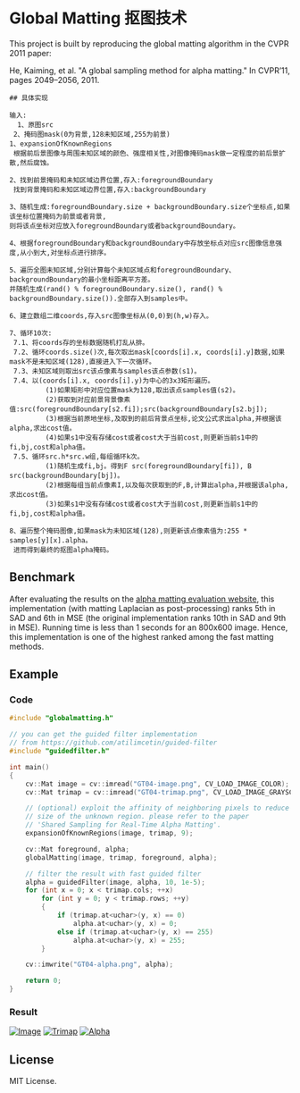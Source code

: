 # Global Matting 抠图技术

This project is built by reproducing the global matting algorithm in the CVPR 2011 paper: 

He, Kaiming, et al. "A global sampling method for alpha matting." In CVPR’11, pages 2049–2056, 2011.

    ## 具体实现

    输入:
      1、原图src
     2、掩码图mask(0为背景,128未知区域,255为前景)
    1、expansionOfKnownRegions
     根据前后景图像与周围未知区域的颜色、强度相关性,对图像掩码mask做一定程度的前后景扩散,然后腐蚀。

    2、找到前景掩码和未知区域边界位置,存入:foregroundBoundary
     找到背景掩码和未知区域边界位置,存入:backgroundBoundary

    3、随机生成:foregroundBoundary.size + backgroundBoundary.size个坐标点,如果该坐标位置掩码为前景或者背景,
    则将该点坐标对应放入foregroundBoundary或者backgroundBoundary。

    4、根据foregroundBoundary和backgroundBoundary中存放坐标点对应src图像信息强度,从小到大,对坐标点进行排序。

    5、遍历全图未知区域,分别计算每个未知区域点和foregroundBoundary、backgroundBoundary的最小坐标距离平方差。
    并随机生成(rand() % foregroundBoundary.size(), rand() % backgroundBoundary.size()).全部存入到samples中。 

    6、建立数组二维coords,存入src图像坐标从(0,0)到(h,w)存入。

    7、循环10次:
     7.1、将coords存的坐标数据随机打乱从排。
     7.2、循环coords.size()次,每次取出mask[coords[i].x, coords[i].y]数据,如果mask不是未知区域(128),直接进入下一次循环。
     7.3、未知区域则取出src该点像素与samples该点参数(s1)。
     7.4、以(coords[i].x, coords[i].y)为中心的3x3矩形遍历。
             (1)如果矩形中对应位置mask为128,取出该点samples值(s2)。
             (2)获取到对应前景背景像素值:src(foregroundBoundary[s2.fi]);src(backgroundBoundary[s2.bj]);
             (3)根据当前原地坐标,及取到的前后背景点坐标,论文公式求出alpha,并根据该alpha,求出cost值。
             (4)如果s1中没有存储cost或者cost大于当前cost,则更新当前s1中的fi,bj,cost和alpha值。		   
     7.5、循环src.h*src.w组,每组循环k次。
             (1)随机生成fi,bj。得到F src(foregroundBoundary[fi]), B src(backgroundBoundary[bj])。
             (2)根据每组当前点像素I,以及每次获取到的F,B,计算出alpha,并根据该alpha,求出cost值。
             (3)如果s1中没有存储cost或者cost大于当前cost,则更新当前s1中的fi,bj,cost和alpha值。	   

    8、遍历整个掩码图像,如果mask为未知区域(128),则更新该点像素值为:255 * samples[y][x].alpha。
     进而得到最终的抠图alpha掩码。



## Benchmark

After evaluating the results on the [alpha matting evaluation website](http://alphamatting.com/), this implementation (with matting Laplacian as post-processing) ranks 5th in SAD and 6th in MSE (the original implementation ranks 10th in SAD and 9th in MSE). Running time is less than 1 seconds for an 800x600 image.  Hence, this implementation is one of the highest ranked among the fast matting methods.


## Example

### Code

```c++
#include "globalmatting.h"

// you can get the guided filter implementation
// from https://github.com/atilimcetin/guided-filter
#include "guidedfilter.h"

int main()
{
    cv::Mat image = cv::imread("GT04-image.png", CV_LOAD_IMAGE_COLOR);
    cv::Mat trimap = cv::imread("GT04-trimap.png", CV_LOAD_IMAGE_GRAYSCALE);

    // (optional) exploit the affinity of neighboring pixels to reduce the 
    // size of the unknown region. please refer to the paper
    // 'Shared Sampling for Real-Time Alpha Matting'.
    expansionOfKnownRegions(image, trimap, 9);

    cv::Mat foreground, alpha;
    globalMatting(image, trimap, foreground, alpha);

    // filter the result with fast guided filter
    alpha = guidedFilter(image, alpha, 10, 1e-5);
    for (int x = 0; x < trimap.cols; ++x)
        for (int y = 0; y < trimap.rows; ++y)
        {
            if (trimap.at<uchar>(y, x) == 0)
                alpha.at<uchar>(y, x) = 0;
            else if (trimap.at<uchar>(y, x) == 255)
                alpha.at<uchar>(y, x) = 255;
        }

    cv::imwrite("GT04-alpha.png", alpha);

    return 0;
}
```

### Result

[![Image](http://atilimcetin.com/global-matting/GT04-image_small.png)](http://atilimcetin.com/global-matting/GT04-image.png)
[![Trimap](http://atilimcetin.com/global-matting/GT04-trimap_small.png)](http://atilimcetin.com/global-matting/GT04-trimap.png)
[![Alpha](http://atilimcetin.com/global-matting/GT04-alpha_small.png)](http://atilimcetin.com/global-matting/GT04-alpha.png)


## License

MIT License.


